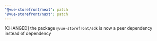 ```yaml
---
"@vue-storefront/next": patch
"@vue-storefront/nuxt": patch
---
```


[CHANGED] the package `@vue-storefront/sdk` is now a peer dependency instead of dependency
